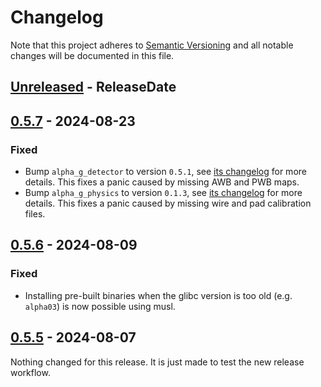 # Changelog

Note that this project adheres to
[Semantic Versioning](https://semver.org/spec/v2.0.0.html) and all notable
changes will be documented in this file.

<!-- next-header -->

## [Unreleased] - ReleaseDate

## [0.5.7] - 2024-08-23

### Fixed

- Bump `alpha_g_detector` to version `0.5.1`, see
  [its changelog](https://github.com/ALPHA-g-Experiment/alpha-g/blob/main/detector/CHANGELOG.md#051---2024-08-22)
  for more details. This fixes a panic caused by missing AWB and PWB maps.
- Bump `alpha_g_physics` to version `0.1.3`, see
  [its changelog](https://github.com/ALPHA-g-Experiment/alpha-g/blob/main/physics/CHANGELOG.md#013---2024-08-22)
  for more details. This fixes a panic caused by missing wire and pad
  calibration files.

## [0.5.6] - 2024-08-09

### Fixed

- Installing pre-built binaries when the glibc version is too old (e.g.
  `alpha03`) is now possible using musl.

## [0.5.5] - 2024-08-07

Nothing changed for this release. It is just made to test the new release
workflow.

<!-- next-url -->
[Unreleased]: https://github.com/ALPHA-g-Experiment/alpha-g/compare/alpha-g-analysis-v0.5.7...HEAD
[0.5.7]: https://github.com/ALPHA-g-Experiment/alpha-g/compare/alpha-g-analysis-v0.5.6...alpha-g-analysis-v0.5.7
[0.5.6]: https://github.com/ALPHA-g-Experiment/alpha-g/compare/alpha-g-analysis-v0.5.5...alpha-g-analysis-v0.5.6
[0.5.5]: https://github.com/ALPHA-g-Experiment/alpha-g/compare/alpha-g-analysis-v0.5.4...alpha-g-analysis-v0.5.5
